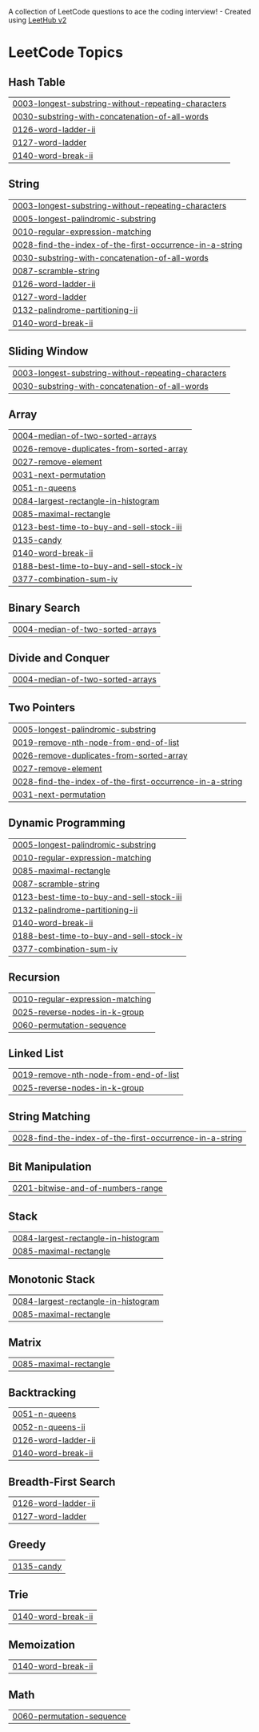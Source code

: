 A collection of LeetCode questions to ace the coding interview! - Created using [LeetHub v2](https://github.com/arunbhardwaj/LeetHub-2.0)
<!---LeetCode Topics Start-->
# LeetCode Topics
## Hash Table
|  |
| ------- |
| [0003-longest-substring-without-repeating-characters](https://github.com/devanshupathak02/Dsa-task/tree/master/0003-longest-substring-without-repeating-characters) |
| [0030-substring-with-concatenation-of-all-words](https://github.com/devanshupathak02/Dsa-task/tree/master/0030-substring-with-concatenation-of-all-words) |
| [0126-word-ladder-ii](https://github.com/devanshupathak02/Dsa-task/tree/master/0126-word-ladder-ii) |
| [0127-word-ladder](https://github.com/devanshupathak02/Dsa-task/tree/master/0127-word-ladder) |
| [0140-word-break-ii](https://github.com/devanshupathak02/Dsa-task/tree/master/0140-word-break-ii) |
## String
|  |
| ------- |
| [0003-longest-substring-without-repeating-characters](https://github.com/devanshupathak02/Dsa-task/tree/master/0003-longest-substring-without-repeating-characters) |
| [0005-longest-palindromic-substring](https://github.com/devanshupathak02/Dsa-task/tree/master/0005-longest-palindromic-substring) |
| [0010-regular-expression-matching](https://github.com/devanshupathak02/Dsa-task/tree/master/0010-regular-expression-matching) |
| [0028-find-the-index-of-the-first-occurrence-in-a-string](https://github.com/devanshupathak02/Dsa-task/tree/master/0028-find-the-index-of-the-first-occurrence-in-a-string) |
| [0030-substring-with-concatenation-of-all-words](https://github.com/devanshupathak02/Dsa-task/tree/master/0030-substring-with-concatenation-of-all-words) |
| [0087-scramble-string](https://github.com/devanshupathak02/Dsa-task/tree/master/0087-scramble-string) |
| [0126-word-ladder-ii](https://github.com/devanshupathak02/Dsa-task/tree/master/0126-word-ladder-ii) |
| [0127-word-ladder](https://github.com/devanshupathak02/Dsa-task/tree/master/0127-word-ladder) |
| [0132-palindrome-partitioning-ii](https://github.com/devanshupathak02/Dsa-task/tree/master/0132-palindrome-partitioning-ii) |
| [0140-word-break-ii](https://github.com/devanshupathak02/Dsa-task/tree/master/0140-word-break-ii) |
## Sliding Window
|  |
| ------- |
| [0003-longest-substring-without-repeating-characters](https://github.com/devanshupathak02/Dsa-task/tree/master/0003-longest-substring-without-repeating-characters) |
| [0030-substring-with-concatenation-of-all-words](https://github.com/devanshupathak02/Dsa-task/tree/master/0030-substring-with-concatenation-of-all-words) |
## Array
|  |
| ------- |
| [0004-median-of-two-sorted-arrays](https://github.com/devanshupathak02/Dsa-task/tree/master/0004-median-of-two-sorted-arrays) |
| [0026-remove-duplicates-from-sorted-array](https://github.com/devanshupathak02/Dsa-task/tree/master/0026-remove-duplicates-from-sorted-array) |
| [0027-remove-element](https://github.com/devanshupathak02/Dsa-task/tree/master/0027-remove-element) |
| [0031-next-permutation](https://github.com/devanshupathak02/Dsa-task/tree/master/0031-next-permutation) |
| [0051-n-queens](https://github.com/devanshupathak02/Dsa-task/tree/master/0051-n-queens) |
| [0084-largest-rectangle-in-histogram](https://github.com/devanshupathak02/Dsa-task/tree/master/0084-largest-rectangle-in-histogram) |
| [0085-maximal-rectangle](https://github.com/devanshupathak02/Dsa-task/tree/master/0085-maximal-rectangle) |
| [0123-best-time-to-buy-and-sell-stock-iii](https://github.com/devanshupathak02/Dsa-task/tree/master/0123-best-time-to-buy-and-sell-stock-iii) |
| [0135-candy](https://github.com/devanshupathak02/Dsa-task/tree/master/0135-candy) |
| [0140-word-break-ii](https://github.com/devanshupathak02/Dsa-task/tree/master/0140-word-break-ii) |
| [0188-best-time-to-buy-and-sell-stock-iv](https://github.com/devanshupathak02/Dsa-task/tree/master/0188-best-time-to-buy-and-sell-stock-iv) |
| [0377-combination-sum-iv](https://github.com/devanshupathak02/Dsa-task/tree/master/0377-combination-sum-iv) |
## Binary Search
|  |
| ------- |
| [0004-median-of-two-sorted-arrays](https://github.com/devanshupathak02/Dsa-task/tree/master/0004-median-of-two-sorted-arrays) |
## Divide and Conquer
|  |
| ------- |
| [0004-median-of-two-sorted-arrays](https://github.com/devanshupathak02/Dsa-task/tree/master/0004-median-of-two-sorted-arrays) |
## Two Pointers
|  |
| ------- |
| [0005-longest-palindromic-substring](https://github.com/devanshupathak02/Dsa-task/tree/master/0005-longest-palindromic-substring) |
| [0019-remove-nth-node-from-end-of-list](https://github.com/devanshupathak02/Dsa-task/tree/master/0019-remove-nth-node-from-end-of-list) |
| [0026-remove-duplicates-from-sorted-array](https://github.com/devanshupathak02/Dsa-task/tree/master/0026-remove-duplicates-from-sorted-array) |
| [0027-remove-element](https://github.com/devanshupathak02/Dsa-task/tree/master/0027-remove-element) |
| [0028-find-the-index-of-the-first-occurrence-in-a-string](https://github.com/devanshupathak02/Dsa-task/tree/master/0028-find-the-index-of-the-first-occurrence-in-a-string) |
| [0031-next-permutation](https://github.com/devanshupathak02/Dsa-task/tree/master/0031-next-permutation) |
## Dynamic Programming
|  |
| ------- |
| [0005-longest-palindromic-substring](https://github.com/devanshupathak02/Dsa-task/tree/master/0005-longest-palindromic-substring) |
| [0010-regular-expression-matching](https://github.com/devanshupathak02/Dsa-task/tree/master/0010-regular-expression-matching) |
| [0085-maximal-rectangle](https://github.com/devanshupathak02/Dsa-task/tree/master/0085-maximal-rectangle) |
| [0087-scramble-string](https://github.com/devanshupathak02/Dsa-task/tree/master/0087-scramble-string) |
| [0123-best-time-to-buy-and-sell-stock-iii](https://github.com/devanshupathak02/Dsa-task/tree/master/0123-best-time-to-buy-and-sell-stock-iii) |
| [0132-palindrome-partitioning-ii](https://github.com/devanshupathak02/Dsa-task/tree/master/0132-palindrome-partitioning-ii) |
| [0140-word-break-ii](https://github.com/devanshupathak02/Dsa-task/tree/master/0140-word-break-ii) |
| [0188-best-time-to-buy-and-sell-stock-iv](https://github.com/devanshupathak02/Dsa-task/tree/master/0188-best-time-to-buy-and-sell-stock-iv) |
| [0377-combination-sum-iv](https://github.com/devanshupathak02/Dsa-task/tree/master/0377-combination-sum-iv) |
## Recursion
|  |
| ------- |
| [0010-regular-expression-matching](https://github.com/devanshupathak02/Dsa-task/tree/master/0010-regular-expression-matching) |
| [0025-reverse-nodes-in-k-group](https://github.com/devanshupathak02/Dsa-task/tree/master/0025-reverse-nodes-in-k-group) |
| [0060-permutation-sequence](https://github.com/devanshupathak02/Dsa-task/tree/master/0060-permutation-sequence) |
## Linked List
|  |
| ------- |
| [0019-remove-nth-node-from-end-of-list](https://github.com/devanshupathak02/Dsa-task/tree/master/0019-remove-nth-node-from-end-of-list) |
| [0025-reverse-nodes-in-k-group](https://github.com/devanshupathak02/Dsa-task/tree/master/0025-reverse-nodes-in-k-group) |
## String Matching
|  |
| ------- |
| [0028-find-the-index-of-the-first-occurrence-in-a-string](https://github.com/devanshupathak02/Dsa-task/tree/master/0028-find-the-index-of-the-first-occurrence-in-a-string) |
## Bit Manipulation
|  |
| ------- |
| [0201-bitwise-and-of-numbers-range](https://github.com/devanshupathak02/Dsa-task/tree/master/0201-bitwise-and-of-numbers-range) |
## Stack
|  |
| ------- |
| [0084-largest-rectangle-in-histogram](https://github.com/devanshupathak02/Dsa-task/tree/master/0084-largest-rectangle-in-histogram) |
| [0085-maximal-rectangle](https://github.com/devanshupathak02/Dsa-task/tree/master/0085-maximal-rectangle) |
## Monotonic Stack
|  |
| ------- |
| [0084-largest-rectangle-in-histogram](https://github.com/devanshupathak02/Dsa-task/tree/master/0084-largest-rectangle-in-histogram) |
| [0085-maximal-rectangle](https://github.com/devanshupathak02/Dsa-task/tree/master/0085-maximal-rectangle) |
## Matrix
|  |
| ------- |
| [0085-maximal-rectangle](https://github.com/devanshupathak02/Dsa-task/tree/master/0085-maximal-rectangle) |
## Backtracking
|  |
| ------- |
| [0051-n-queens](https://github.com/devanshupathak02/Dsa-task/tree/master/0051-n-queens) |
| [0052-n-queens-ii](https://github.com/devanshupathak02/Dsa-task/tree/master/0052-n-queens-ii) |
| [0126-word-ladder-ii](https://github.com/devanshupathak02/Dsa-task/tree/master/0126-word-ladder-ii) |
| [0140-word-break-ii](https://github.com/devanshupathak02/Dsa-task/tree/master/0140-word-break-ii) |
## Breadth-First Search
|  |
| ------- |
| [0126-word-ladder-ii](https://github.com/devanshupathak02/Dsa-task/tree/master/0126-word-ladder-ii) |
| [0127-word-ladder](https://github.com/devanshupathak02/Dsa-task/tree/master/0127-word-ladder) |
## Greedy
|  |
| ------- |
| [0135-candy](https://github.com/devanshupathak02/Dsa-task/tree/master/0135-candy) |
## Trie
|  |
| ------- |
| [0140-word-break-ii](https://github.com/devanshupathak02/Dsa-task/tree/master/0140-word-break-ii) |
## Memoization
|  |
| ------- |
| [0140-word-break-ii](https://github.com/devanshupathak02/Dsa-task/tree/master/0140-word-break-ii) |
## Math
|  |
| ------- |
| [0060-permutation-sequence](https://github.com/devanshupathak02/Dsa-task/tree/master/0060-permutation-sequence) |
<!---LeetCode Topics End-->